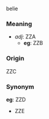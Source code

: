 belie
### Meaning
+ _adj_: ZZA
    + __eg__: ZZB

### Origin

ZZC

### Synonym

__eg__: ZZD

+ ZZE


